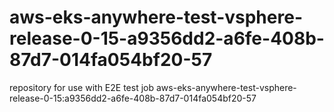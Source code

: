 # aws-eks-anywhere-test-vsphere-release-0-15-a9356dd2-a6fe-408b-87d7-014fa054bf20-57
repository for use with E2E test job aws-eks-anywhere-test-vsphere-release-0-15:a9356dd2-a6fe-408b-87d7-014fa054bf20-57
